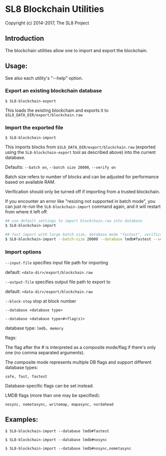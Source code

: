 # SL8 Blockchain Utilities

Copyright (c) 2014-2017, The SL8 Project

## Introduction

The blockchain utilities allow one to import and export the blockchain.

## Usage:

See also each utility's "--help" option.

### Export an existing blockchain database

`$ SL8-blockchain-export`

This loads the existing blockchain and exports it to `$SL8_DATA_DIR/export/blockchain.raw`

### Import the exported file

`$ SL8-blockchain-import`

This imports blocks from `$SL8_DATA_DIR/export/blockchain.raw` (exported using the
`SL8-blockchain-export` tool as described above) into the current database.

Defaults: `--batch on`, `--batch size 20000`, `--verify on`

Batch size refers to number of blocks and can be adjusted for performance based on available RAM.

Verification should only be turned off if importing from a trusted blockchain.

If you encounter an error like "resizing not supported in batch mode", you can just re-run
the `SL8-blockchain-import` command again, and it will restart from where it left off.

```bash
## use default settings to import blockchain.raw into database
$ SL8-blockchain-import

## fast import with large batch size, database mode "fastest", verification off
$ SL8-blockchain-import --batch-size 20000 --database lmdb#fastest --verify off

```

### Import options

`--input-file`
specifies input file path for importing

default: `<data-dir>/export/blockchain.raw`

`--output-file`
specifies output file path to export to

default: `<data-dir>/export/blockchain.raw`

`--block-stop`
stop at block number

`--database <database type>`

`--database <database type>#<flag(s)>`

database type: `lmdb, memory`

flags:

The flag after the # is interpreted as a composite mode/flag if there's only
one (no comma separated arguments).

The composite mode represents multiple DB flags and support different database types:

`safe, fast, fastest`

Database-specific flags can be set instead.

LMDB flags (more than one may be specified):

`nosync, nometasync, writemap, mapasync, nordahead`

## Examples:

```
$ SL8-blockchain-import --database lmdb#fastest

$ SL8-blockchain-import --database lmdb#nosync

$ SL8-blockchain-import --database lmdb#nosync,nometasync
```
